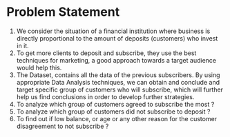 # Problem Statement 

1) We consider the situation of a financial institution where business is directly proportional to the amount of deposits (customers) who invest in it.
2) To get more clients to deposit and subscribe, they use the best techniques for marketing, a good approach towards a target audience would help this.
3) The Dataset, contains all the data of the previous subscribers. By using appropriate Data Analysis techniques, we can obtain and conclude and target specific group of customers who will subscribe, which will further help us find conclusions in order to develop further strategies.
4) To analyze which group of customers agreed to subscribe the most ?
5) To analyze which group of customers did not subscribe to deposit ?
6) To find out if low balance, or age or any other reason for the customer disagreement to not subscribe ?
